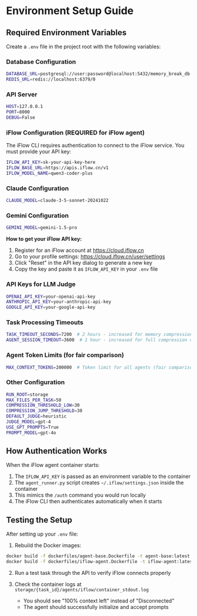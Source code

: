 # Environment Setup Guide

## Required Environment Variables

Create a `.env` file in the project root with the following variables:

### Database Configuration
```bash
DATABASE_URL=postgresql://user:password@localhost:5432/memory_break_db
REDIS_URL=redis://localhost:6379/0
```

### API Server
```bash
HOST=127.0.0.1
PORT=8000
DEBUG=False
```

### iFlow Configuration (REQUIRED for iFlow agent)

The iFlow CLI requires authentication to connect to the iFlow service. You must provide your API key:

```bash
IFLOW_API_KEY=sk-your-api-key-here
IFLOW_BASE_URL=https://apis.iflow.cn/v1
IFLOW_MODEL_NAME=qwen3-coder-plus
```

### Claude Configuration

```bash
CLAUDE_MODEL=claude-3-5-sonnet-20241022
```

### Gemini Configuration

```bash
GEMINI_MODEL=gemini-1.5-pro
```

**How to get your iFlow API key:**
1. Register for an iFlow account at https://cloud.iflow.cn
2. Go to your profile settings: https://cloud.iflow.cn/user/settings
3. Click "Reset" in the API key dialog to generate a new key
4. Copy the key and paste it as `IFLOW_API_KEY` in your `.env` file

### API Keys for LLM Judge
```bash
OPENAI_API_KEY=your-openai-api-key
ANTHROPIC_API_KEY=your-anthropic-api-key
GOOGLE_API_KEY=your-google-api-key
```

### Task Processing Timeouts
```bash
TASK_TIMEOUT_SECONDS=7200  # 2 hours - increased for memory compression detection
AGENT_SESSION_TIMEOUT=3600  # 1 hour - increased for full compression cycle
```

### Agent Token Limits (for fair comparison)
```bash
MAX_CONTEXT_TOKENS=200000  # Token limit for all agents (fair comparison)
```

### Other Configuration
```bash
RUN_ROOT=storage
MAX_FILES_PER_TASK=50
COMPRESSION_THRESHOLD_LOW=30
COMPRESSION_JUMP_THRESHOLD=30
DEFAULT_JUDGE=heuristic
JUDGE_MODEL=gpt-4
USE_GPT_PROMPTS=True
PROMPT_MODEL=gpt-4o
```

## How Authentication Works

When the iFlow agent container starts:
1. The `IFLOW_API_KEY` is passed as an environment variable to the container
2. The `agent_runner.py` script creates `~/.iflow/settings.json` inside the container
3. This mimics the `/auth` command you would run locally
4. The iFlow CLI then authenticates automatically when it starts

## Testing the Setup

After setting up your `.env` file:

1. Rebuild the Docker images:
```bash
docker build -f dockerfiles/agent-base.Dockerfile -t agent-base:latest .
docker build -f dockerfiles/iflow-agent.Dockerfile -t iflow-agent:latest .
```

2. Run a test task through the API to verify iFlow connects properly

3. Check the container logs at `storage/{task_id}/agents/iflow/container_stdout.log`
   - You should see "100% context left" instead of "Disconnected"
   - The agent should successfully initialize and accept prompts

